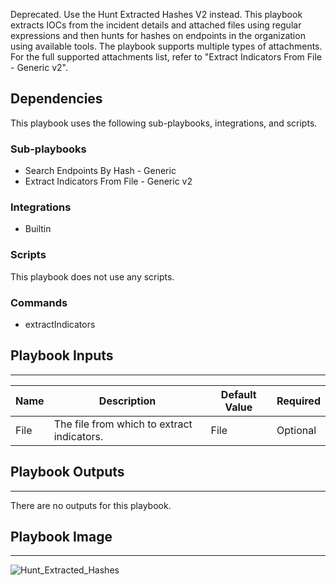 Deprecated. Use the Hunt Extracted Hashes V2 instead. This playbook extracts IOCs from the incident details and attached files using regular expressions and then hunts for hashes on endpoints in the organization using available tools.
The playbook supports multiple types of attachments. For the full supported attachments list, refer to "Extract Indicators From File - Generic v2".

## Dependencies
This playbook uses the following sub-playbooks, integrations, and scripts.

### Sub-playbooks
* Search Endpoints By Hash - Generic
* Extract Indicators From File - Generic v2

### Integrations
* Builtin

### Scripts
This playbook does not use any scripts.

### Commands
* extractIndicators

## Playbook Inputs
---

| **Name** | **Description** | **Default Value** | **Required** |
| --- | --- | --- | --- |
| File | The file from which to extract indicators. | File | Optional |

## Playbook Outputs
---
There are no outputs for this playbook.

## Playbook Image
---
![Hunt_Extracted_Hashes](../../doc_files/Hunt_Extracted_Hashes.png)



